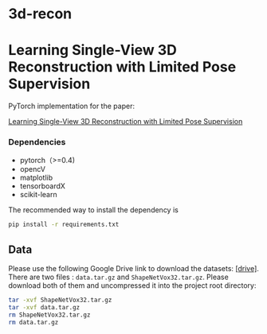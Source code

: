 # 3d-recon
# Learning Single-View 3D Reconstruction with Limited Pose Supervision
PyTorch implementation for the paper:

[Learning Single-View 3D Reconstruction with Limited Pose Supervision](http://openaccess.thecvf.com/content_ECCV_2018/papers/Guandao_Yang_A_Unified_Framework_ECCV_2018_paper.pdf)

### Dependencies

+ pytorch（>=0.4)
+ opencV
+ matplotlib
+ tensorboardX
+ scikit-learn

The recommended way to install the dependency is
```bash
pip install -r requirements.txt
```

## Data

Please use the following Google Drive link to download the datasets: [[drive]](https://drive.google.com/drive/folders/0B2yRgy7ZPduZMlFLSExiR0FWNzQ?usp=sharing). There are two files : `data.tar.gz` and `ShapeNetVox32.tar.gz`. Please download both of them and uncompressed it into the project root directory:
```bash
tar -xvf ShapeNetVox32.tar.gz
tar -xvf data.tar.gz
rm ShapeNetVox32.tar.gz
rm data.tar.gz
```
